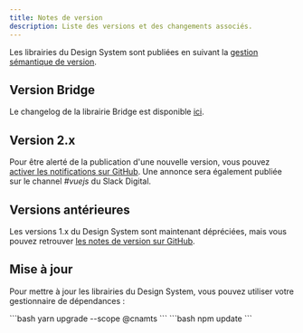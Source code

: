 ```yaml
---
title: Notes de version
description: Liste des versions et des changements associés.
---
```


Les librairies du Design System sont publiées en suivant la [gestion sémantique de version](https://semver.org/lang/fr/).<br>

## Version Bridge

Le changelog de la librairie Bridge est disponible <a href="https://github.com/assurance-maladie-digital/design-system/blob/v2-bridge/packages/synapse-bridge/CHANGELOG.md" target="_blank">ici</a>.

## Version 2.x

<doc-release-notes class="mt-2 mt-mb-4 mb-4"></doc-release-notes>

<doc-alert type="info">

Pour être alerté de la publication d'une nouvelle version, vous pouvez [activer les notifications sur GitHub](https://docs.github.com/en/account-and-profile/managing-subscriptions-and-notifications-on-github/setting-up-notifications/configuring-notifications). Une annonce sera également publiée sur le channel *#vuejs* du Slack Digital.

</doc-alert>

## Versions antérieures

Les versions 1.x du Design System sont maintenant dépréciées, mais vous pouvez retrouver [les notes de version sur GitHub](https://github.com/assurance-maladie-digital/vue-dot/releases).

## Mise à jour

Pour mettre à jour les librairies du Design System, vous pouvez utiliser votre gestionnaire de dépendances :

<doc-tabs code>
<doc-tab-item label="Yarn">
```bash
yarn upgrade --scope @cnamts
```
</doc-tab-item>

<doc-tab-item label="npm">
```bash
npm update
```
</doc-tab-item>
</doc-tabs>
